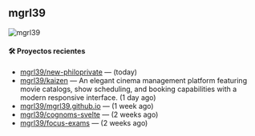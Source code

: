 ## mgrl39 
<p align="left"> <img src="https://komarev.com/ghpvc/?username=mgrbl&label=Profile%20views&color=0e75b6&style=flat" alt="mgrl39" /> </p>












#### 🛠 Proyectos recientes

- [mgrl39/new-philoprivate](https://github.com/mgrl39/new-philoprivate) —  (today)
- [mgrl39/kaizen](https://github.com/mgrl39/kaizen) — An elegant cinema management platform featuring movie catalogs, show scheduling, and booking capabilities with a modern responsive interface. (1 day ago)
- [mgrl39/mgrl39.github.io](https://github.com/mgrl39/mgrl39.github.io) —  (1 week ago)
- [mgrl39/cognoms-svelte](https://github.com/mgrl39/cognoms-svelte) —  (2 weeks ago)
- [mgrl39/focus-exams](https://github.com/mgrl39/focus-exams) —  (2 weeks ago)




